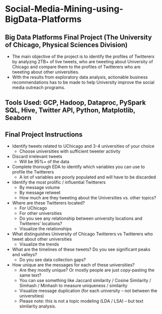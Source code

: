 # Social-Media-Mining-using-BigData-Platforms
## Big Data Platforms Final Project (The University of Chicago, Physical Sciences Division)

- The main objective of the project is to identify the profiles of Twitterers by analyzng 2TB+ of live tweets, who are tweeting about University of Chicago and compare them to the profiles of Twitterers who are tweeting about other universities. 
- With the results from exploratory data analysis, actionable business recommendations has to be made to help University improve the social media outreach programs. 

## Tools Used: GCP, Hadoop, Dataproc, PySpark SQL, Hive, Twitter API, Python, Matplotlib, Seaborn

## Final Project Instructions

- Identify tweets related to UChicago and 3-4 universities of your choice
  - Choose universities with sufficient tweeter activity
- Discard irrelevant tweets
  - Will be 95%+ of the data
- Complete thorough EDA to identify which variables you can use to profile the Twitterers
  - A lot of variables are poorly populated and will have to be discarded
- Identify the most prolific / influential Twitterers
  - By message volume
  - By message retweet
  - How much are they tweeting about the Universities vs. other topics?
- Where are these Twitterers located?
  - For UChicago
  - For other universities
  - Do you see any relationship between university locations and Twitterers’ locations?
  - Visualize the relationships
- What distinguishes University of Chicago Twitterers vs Twitterers who tweet about other universities
  - Visualize the trends
- What are the timelines of these tweets? Do you see significant peaks and valleys?
  - Do you see data collection gaps?
- How unique are the messages for each of these universities?
  - Are they mostly unique? Or mostly people are just copy-pasting the same text?
  - You can use something like Jaccard similarity / Cosine Similarity / Simhash / Minhash to measure uniqueness / similarity
  - Visualize message duplication (for each university – not between the universities)
  - Please note: this is not a topic modeling (LDA / LSA) – but text similarity analysis.
